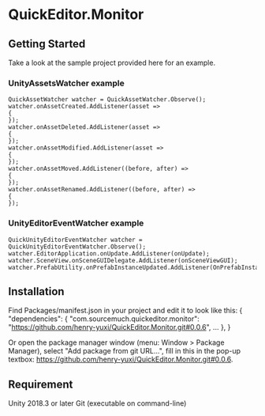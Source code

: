 # QuickEditor.Monitor

## Getting Started
Take a look at the sample project provided here for an example.

### UnityAssetsWatcher example
```
QuickAssetWatcher watcher = QuickAssetWatcher.Observe();
watcher.onAssetCreated.AddListener(asset =>
{
});
watcher.onAssetDeleted.AddListener(asset =>
{
});
watcher.onAssetModified.AddListener(asset =>
{
});
watcher.onAssetMoved.AddListener((before, after) =>
{
});
watcher.onAssetRenamed.AddListener((before, after) =>
{
});
```

### UnityEditorEventWatcher example
```
QuickUnityEditorEventWatcher watcher = QuickUnityEditorEventWatcher.Observe();
watcher.EditorApplication.onUpdate.AddListener(onUpdate);
watcher.SceneView.onSceneGUIDelegate.AddListener(onSceneViewGUI);
watcher.PrefabUtility.onPrefabInstanceUpdated.AddListener(OnPrefabInstanceUpdated);
```
            
## Installation
Find Packages/manifest.json in your project and edit it to look like this:
{
  "dependencies": {
    "com.sourcemuch.quickeditor.monitor": "https://github.com/henry-yuxi/QuickEditor.Monitor.git#0.0.6",
    ...
  },
}

Or open the package manager window (menu: Window > Package Manager), select "Add package from git URL...", fill in this in the pop-up textbox: https://github.com/henry-yuxi/QuickEditor.Monitor.git#0.0.6.

## Requirement
Unity 2018.3 or later
Git (executable on command-line)
      

